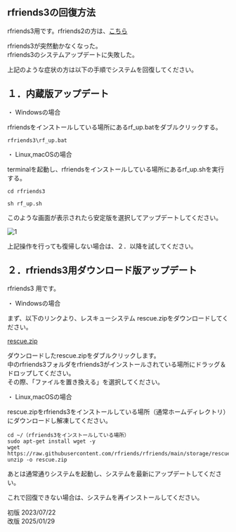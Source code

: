 ## rfriends3の回復方法  
  
rfriends3用です。rfriends2の方は、[こちら](rescue-2.html)  
  
rfriends3が突然動かなくなった。  
rfriends3のシステムアップデートに失敗した。  
  
上記のような症状の方は以下の手順でシステムを回復してください。  
  
## １．内蔵版アップデート  
  
・ Windowsの場合  
  
rfriendsをインストールしている場所にあるrf_up.batをダブルクリックする。  
  
```  
rfriends3\rf_up.bat  
```  
  
・ Linux,macOSの場合  
  
terminalを起動し、rfriendsをインストールしている場所にあるrf_up.shを実行する。  
  
```  
cd rfriends3  
  
sh rf_up.sh  
```  
  
このような画面が表示されたら安定版を選択してアップデートしてください。  
  
![1](https://github.com/user-attachments/assets/dd7b47c6-958c-4bd9-b5ae-ac6a8e182aa4)  
  
上記操作を行っても復帰しない場合は、２．以降を試してください。  
  
  
## ２．rfriends3用ダウンロード版アップデート   
  
rfriends3 用です。  
  
・ Windowsの場合  
   
まず、以下のリンクより、レスキューシステム rescue.zipをダウンロードしてください。  

[rescue.zip](https://raw.githubusercontent.com/rfriends/rfriends/main/storage/rescue.zip)  
  
ダウンロードしたrescue.zipをダブルクリックします。  
中のrfriends3フォルダをrfriends3がインストールされている場所にドラッグ＆ドロップしてください。  
その際、「ファイルを置き換える」を選択してください。  
  
・ Linux,macOSの場合  
  
rescue.zipをrfriends3をインストールしている場所（通常ホームディレクトリ）にダウンロードし解凍してください。  
  
```  
cd ~/（rfriends3をインストールしている場所）  
sudo apt-get install wget -y   
wget https://raw.githubusercontent.com/rfriends/rfriends/main/storage/rescue.zip  
unzip -o rescue.zip  
```  
  
あとは通常通りシステムを起動し、システムを最新にアップデートしてください。  
  
これで回復できない場合は、システムを再インストールしてください。  
  
初版 2023/07/22  
改版 2025/01/29  
